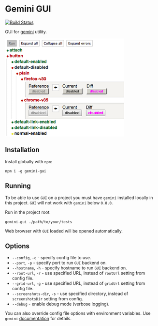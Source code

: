 # Gemini GUI

[![Build Status](https://travis-ci.org/bem/gemini-gui.svg)](https://travis-ci.org/bem/gemini-gui)

GUI for [gemini](https://github.com/bem/gemini) utility.

![screenshot](assets/screenshot.png "Screenshot")

## Installation

Install globally with `npm`:

```
npm i -g gemini-gui
```

## Running

To be able to use `GUI` on a project you must have `gemini` installed
locally in this project. `GUI` will not work with `gemini` below 
`0.8.0`.

Run in the project root:

`gemini-gui ./path/to/your/tests`

Web browser with `GUI` loaded will be opened automatically.


## Options

* `--config`, `-c` - specify config file to use.
* `--port`, `-p` - specify port to run `GUI` backend on.
* `--hostname`, `-h` - specify hostname to run `GUI` backend on.
* `--root-url`, `-r` - use specified URL, instead of `rootUrl` setting from config file.
* `--grid-url`, `-g` - use specified URL, instead of `gridUrl` setting from config file.
* `--screenshots-dir`, `-s` - use specified directory, instead of `screenshotsDir` setting
from config.
* `--debug` - enable debug mode (verbose logging).

You can also override config file options with environment variables. Use `gemini`
[documentation](https://github.com/bem/gemini#configuration) for details.
